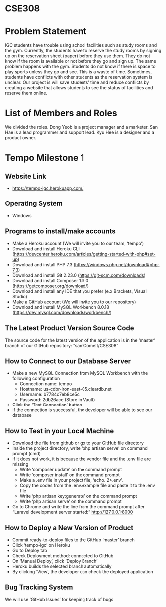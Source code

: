 # CSE308

# Problem Statement
IGC students have trouble using school facilities such as study rooms and the gym. Currently, the students have to reserve the study rooms by signing up on the reservation sheet (paper) before they use them. They do not know if the room is available or not before they go and sign up. The same problem happens with the gym. Students do not know if there is space to play sports unless they go and see. This is a waste of time. Sometimes, students have conflicts with other students as the reservation system is unclear. Our project is will save students’ time and reduce conflicts by creating a website that allows students to see the status of facilities and reserve them online.  

# List of Members and Roles

We divided the roles.
Dong Yeob is a project manager and a marketer.
San Hae is a lead programmer and support lead.
Kyu Hee is a designer and a product owner.


# Tempo Milestone 1

Website Link
-------------
- https://tempo-igc.herokuapp.com/

Operating System
------------------
- Windows

Programs to install/make accounts
----------------------------------
- Make a Heroku account (We will invite you to our team, ‘tempo’)
- Download and install Heroku CLI (https://devcenter.heroku.com/articles/getting-started-with-php#set-up)
- Download and install PHP 7.3 (https://windows.php.net/download#php-7.3)
- Download and install Git 2.23.0 (https://git-scm.com/downloads)
- Download and install Composer 1.9.0 (https://getcomposer.org/download/)
- Download and install any IDE that you prefer (e.x Brackets, Visual Studio)
- Make a GitHub account (We will invite you to our repository)
- Download and install MySQL Workbench 8.0.18 (https://dev.mysql.com/downloads/workbench/)

The Latest Product Version Source Code
---------------------------------------
The source code for the latest version of the application is in the ‘master’ branch of our GitHub repository: “samComeIt/CSE308”

How to Connect to our Database Server
-------------------------------------
- Make a new MySQL Connection from MySQL Workbench with the following configuration
  - Connection name: tempo
  - Hostname: us-cdbr-iron-east-05.cleardb.net
  - Username: b7784c7eb8ce5c
  - Password: 2db26ace (Store in Vault)
- Click the ‘Test Connection’ button
- If the connection is successful, the developer will be able to see our database

How to Test in your Local Machine
----------------------------------
- Download the file from github or go to your GitHub file directory
- Inside the project directory, write ‘php artisan serve’ on command prompt (cmd)
- If it does not work, it is because the vendor file and the .env file are missing
  - Write ‘composer update’ on the command prompt
  - Write ‘composer install’ on the command prompt
  - Make a .env file in your project file, ‘echo. 2>.env’. 
  - Copy the codes from the .env.example file and paste it to the .env file
  - Write ‘php artisan key:generate’ on the command prompt
  - Write ‘php artisan serve’ on the command prompt
- Go to Chrome and write the line from the command prompt after “Laravel development server started:” http://127.0.0.1:8000

How to Deploy a New Version of Product
--------------------------------------
- Commit ready-to-deploy files to the GitHub ‘master’ branch
- Click ‘tempo-igc’ on Heroku
- Go to Deploy tab
- Check Deployment method: connected to GitHub
- On ‘Manual Deploy’, click ‘Deploy Branch’
- Heroku builds the selected branch automatically
- By clicking ‘View’, the developer can check the deployed application

Bug Tracking System
---------------------
We will use ‘GitHub Issues’ for keeping track of bugs
